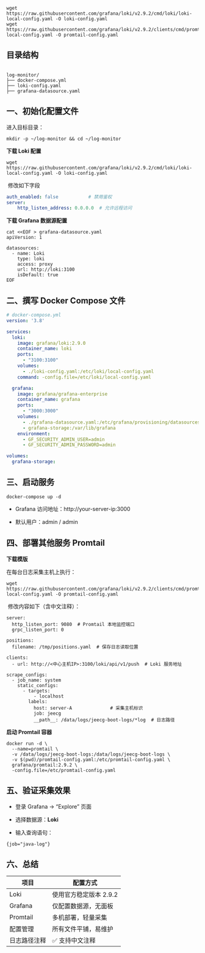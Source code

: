 
```shell
wget https://raw.githubusercontent.com/grafana/loki/v2.9.2/cmd/loki/loki-local-config.yaml -O loki-config.yaml
wget https://raw.githubusercontent.com/grafana/loki/v2.9.2/clients/cmd/promtail/promtail-local-config.yaml -O promtail-config.yaml
```

## 目录结构

```shell

log-monitor/
├── docker-compose.yml
├── loki-config.yaml
├── grafana-datasource.yaml

```

## 一、初始化配置文件

进入目标目录：

```shell
mkdir -p ~/log-monitor && cd ~/log-monitor
```

**下载 Loki 配置**

```shell
wget https://raw.githubusercontent.com/grafana/loki/v2.9.2/cmd/loki/loki-local-config.yaml -O loki-config.yaml
```

 修改如下字段

```yaml
auth_enabled: false           # 禁用鉴权
server: 
	http_listen_address: 0.0.0.0  # 允许远程访问
```

**下载 Grafana 数据源配置**

```shell
cat <<EOF > grafana-datasource.yaml
apiVersion: 1

datasources:
  - name: Loki
    type: loki
    access: proxy
    url: http://loki:3100
    isDefault: true
EOF
```

## 二、撰写 Docker Compose 文件

```yaml
# docker-compose.yml
version: '3.8'

services:
  loki:
    image: grafana/loki:2.9.0
    container_name: loki
    ports:
      - "3100:3100"
    volumes:
      - ./loki-config.yaml:/etc/loki/local-config.yaml
    command: -config.file=/etc/loki/local-config.yaml

  grafana:
    image: grafana/grafana-enterprise
    container_name: grafana
    ports:
      - "3000:3000"
    volumes:
      - ./grafana-datasource.yaml:/etc/grafana/provisioning/datasources/datasource.yaml
      - grafana-storage:/var/lib/grafana
    environment:
      - GF_SECURITY_ADMIN_USER=admin
      - GF_SECURITY_ADMIN_PASSWORD=admin

volumes:
  grafana-storage:
```

## 三、启动服务

```shell
docker-compose up -d
```

- Grafana 访问地址：http://your-server-ip:3000
    
- 默认用户：admin / admin

## 四、部署其他服务 Promtail

**下载模版**

在每台日志采集主机上执行：

```shell
wget https://raw.githubusercontent.com/grafana/loki/v2.9.2/clients/cmd/promtail/promtail-local-config.yaml -O promtail-config.yaml
```

 修改内容如下（含中文注释）：
 
```shell
server:
  http_listen_port: 9080  # Promtail 本地监控端口
  grpc_listen_port: 0

positions:
  filename: /tmp/positions.yaml  # 保存日志读取位置

clients:
  - url: http://<中心主机IP>:3100/loki/api/v1/push  # Loki 服务地址

scrape_configs:
  - job_name: system
    static_configs:
      - targets:
          - localhost
        labels:
          host: server-A              # 采集主机标识
          job: jeecg
          __path__: /data/logs/jeecg-boot-logs/*log  # 日志路径
```

**启动 Promtail 容器**

```shell
docker run -d \
  --name=promtail \
  -v /data/logs/jeecg-boot-logs:/data/logs/jeecg-boot-logs \
  -v $(pwd)/promtail-config.yaml:/etc/promtail-config.yaml \
  grafana/promtail:2.9.2 \
  -config.file=/etc/promtail-config.yaml
```

## 五、验证采集效果

- 登录 Grafana → “Explore” 页面
    
- 选择数据源：**Loki**
    
- 输入查询语句：
```shell
{job="java-log"}
```

## 六、总结

| **项目**   | **配置方式**       |
| -------- | -------------- |
| Loki     | 使用官方稳定版本 2.9.2 |
| Grafana  | 仅配置数据源，无面板     |
| Promtail | 多机部署，轻量采集      |
| 配置管理     | 所有文件平铺，易维护     |
| 日志路径注释   | ✅ 支持中文注释       |

